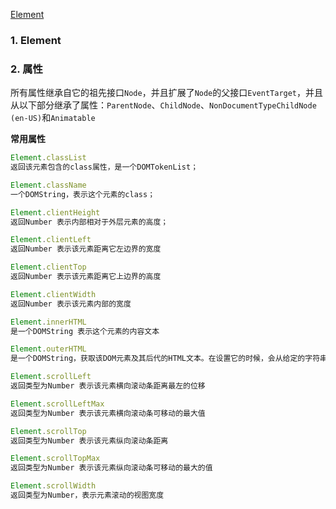 [Element](https://developer.mozilla.org/zh-CN/docs/Web/API/Element)

### 1. Element



### 2. 属性

所有属性继承自它的祖先接口`Node`，并且扩展了`Node`的父接口`EventTarget`，并且从以下部分继承了属性：`ParentNode`、`ChildNode`、`NonDocumentTypeChildNode (en-US)`和`Animatable`

**常用属性**

```js
Element.classList
返回该元素包含的class属性，是一个DOMTokenList；

Element.className
一个DOMString，表示这个元素的class；

Element.clientHeight
返回Number 表示内部相对于外层元素的高度；

Element.clientLeft
返回Number 表示该元素距离它左边界的宽度

Element.clientTop
返回Number 表示该元素距离它上边界的高度

Element.clientWidth
返回Number 表示该元素内部的宽度

Element.innerHTML
是一个DOMString 表示这个元素的内容文本

Element.outerHTML
是一个DOMString，获取该DOM元素及其后代的HTML文本。在设置它的时候，会从给定的字符串开始解析，替换自身

Element.scrollLeft
返回类型为Number 表示该元素横向滚动条距离最左的位移

Element.scrollLeftMax
返回类型为Number 表示该元素横向滚动条可移动的最大值

Element.scrollTop
返回类型为Number 表示该元素纵向滚动条距离

Element.scrollTopMax
返回类型为Number 表示该元素纵向滚动条可移动的最大的值

Element.scrollWidth
返回类型为Number，表示元素滚动的视图宽度
```

